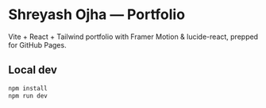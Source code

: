 # Shreyash Ojha — Portfolio

Vite + React + Tailwind portfolio with Framer Motion & lucide-react, prepped for GitHub Pages.

## Local dev

```bash
npm install
npm run dev
